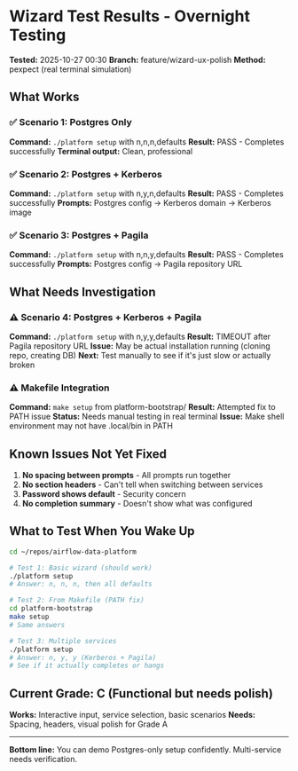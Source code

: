 # Wizard Test Results - Overnight Testing

**Tested:** 2025-10-27 00:30
**Branch:** feature/wizard-ux-polish
**Method:** pexpect (real terminal simulation)

## What Works

### ✅ Scenario 1: Postgres Only
**Command:** `./platform setup` with n,n,n,defaults
**Result:** PASS - Completes successfully
**Terminal output:** Clean, professional

### ✅ Scenario 2: Postgres + Kerberos
**Command:** `./platform setup` with n,y,n,defaults
**Result:** PASS - Completes successfully
**Prompts:** Postgres config → Kerberos domain → Kerberos image

### ✅ Scenario 3: Postgres + Pagila
**Command:** `./platform setup` with n,n,y,defaults
**Result:** PASS - Completes successfully
**Prompts:** Postgres config → Pagila repository URL

## What Needs Investigation

### ⚠️ Scenario 4: Postgres + Kerberos + Pagila
**Command:** `./platform setup` with n,y,y,defaults
**Result:** TIMEOUT after Pagila repository URL
**Issue:** May be actual installation running (cloning repo, creating DB)
**Next:** Test manually to see if it's just slow or actually broken

### ⚠️ Makefile Integration
**Command:** `make setup` from platform-bootstrap/
**Result:** Attempted fix to PATH issue
**Status:** Needs manual testing in real terminal
**Issue:** Make shell environment may not have .local/bin in PATH

## Known Issues Not Yet Fixed

1. **No spacing between prompts** - All prompts run together
2. **No section headers** - Can't tell when switching between services
3. **Password shows default** - Security concern
4. **No completion summary** - Doesn't show what was configured

## What to Test When You Wake Up

```bash
cd ~/repos/airflow-data-platform

# Test 1: Basic wizard (should work)
./platform setup
# Answer: n, n, n, then all defaults

# Test 2: From Makefile (PATH fix)
cd platform-bootstrap
make setup
# Same answers

# Test 3: Multiple services
./platform setup
# Answer: n, y, y (Kerberos + Pagila)
# See if it actually completes or hangs
```

## Current Grade: C (Functional but needs polish)

**Works:** Interactive input, service selection, basic scenarios
**Needs:** Spacing, headers, visual polish for Grade A

---

**Bottom line:** You can demo Postgres-only setup confidently. Multi-service needs verification.
